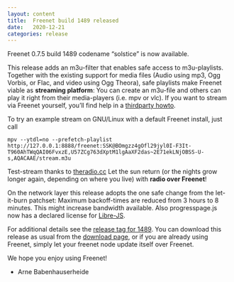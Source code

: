```yaml
---
layout: content
title:  Freenet build 1489 released
date:   2020-12-21
categories: release
---
```

Freenet 0.7.5 build 1489 codename “solstice” is now available.


This release adds an m3u-filter that enables safe access to m3u-playlists.
Together with the existing support for media files (Audio using mp3,
Ogg Vorbis, or Flac, and video using Ogg Theora), safe playlists make
Freenet viable as **streaming platform**: You can create an m3u-file
and others can play it right from their media-players (i.e. mpv or
vlc). If you want to stream via Freenet yourself, you’ll find help in
a [thirdparty howto][streaming-howto].

To try an example stream on GNU/Linux with a default Freenet install, just call

    mpv --ytdl=no --prefetch-playlist http://127.0.0.1:8888/freenet:SSK@BOmgzz4gOfl29jyl0I-F3It-T960AhTWqQAI06FvxzE,U57ZCg763dXptM1lgAaXF2das~2E71ekLNjOBSS-U-s,AQACAAE/stream.m3u

Test-stream thanks to [theradio.cc][] Let the sun return (or the nights grow longer again, depending on where you live) with **radio over Freenet**!


On the network layer this release adopts
the one safe change from the let-it-burn patchset: 
Maximum backoff-times are reduced from 3 hours to 8 minutes.
This might increase bandwidth available.
Also progresspage.js now has a declared license for [Libre-JS][].


For additional details see the [release tag for 1489][releasetag1489].
You can download this release as usual from the [download page][],
or if you are already using Freenet, simply let your freenet node
update itself over Freenet.


We hope you enjoy using Freenet!


- Arne Babenhauserheide

[releasetag1489]: https://github.com/freenet/fred/releases/tag/build01489
[download page]: pages/download.html
[Libre-JS]: https://www.gnu.org/software/librejs/
[streaming-howto]: https://www.draketo.de/software/stream-over-freenet.html
[theradio.cc]: https://theradio.cc/
